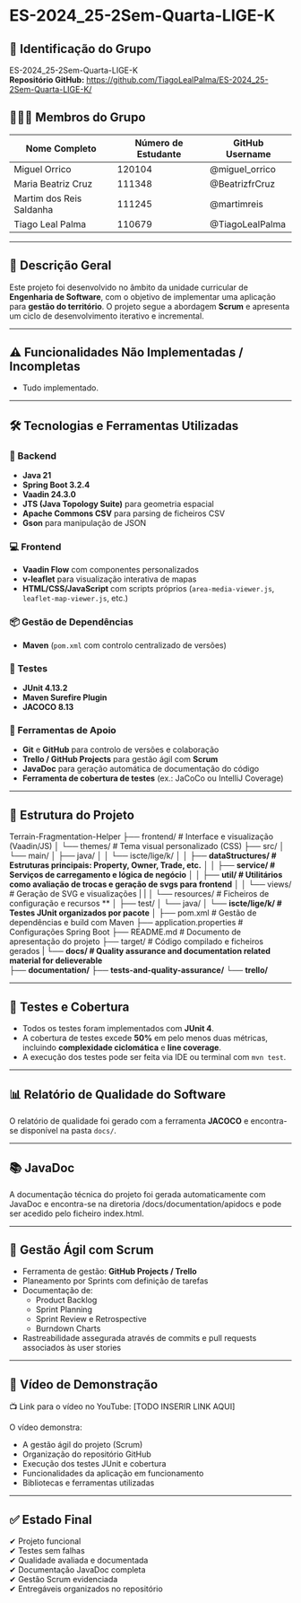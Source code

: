 # ES-2024_25-2Sem-Quarta-LIGE-K


## 👥 Identificação do Grupo
ES-2024_25-2Sem-Quarta-LIGE-K  
**Repositório GitHub:** https://github.com/TiagoLealPalma/ES-2024_25-2Sem-Quarta-LIGE-K/

## 🧑‍🤝‍🧑 Membros do Grupo

|       Nome Completo        | Número de Estudante | GitHub Username    |
|----------------------------|---------------------|--------------------|
| Miguel Orrico              |        120104       |   @miguel_orrico   |
| Maria Beatriz Cruz         |        111348       |   @BeatrizfrCruz   |
| Martim dos Reis Saldanha   |        111245       |   @martimreis      |
| Tiago Leal Palma           |        110679       |   @TiagoLealPalma  |

---

## 📝 Descrição Geral

Este projeto foi desenvolvido no âmbito da unidade curricular de **Engenharia de Software**, com o objetivo de implementar uma aplicação para **gestão do território**. O projeto segue a abordagem **Scrum** e apresenta um ciclo de desenvolvimento iterativo e incremental.

---

## ⚠️ Funcionalidades Não Implementadas / Incompletas

- Tudo implementado.

---

## 🛠️ Tecnologias e Ferramentas Utilizadas

### 🔧 Backend
- **Java 21**
- **Spring Boot 3.2.4**
- **Vaadin 24.3.0**
- **JTS (Java Topology Suite)** para geometria espacial
- **Apache Commons CSV** para parsing de ficheiros CSV
- **Gson** para manipulação de JSON

### 💻 Frontend
- **Vaadin Flow** com componentes personalizados
- **v-leaflet** para visualização interativa de mapas
- **HTML/CSS/JavaScript** com scripts próprios (`area-media-viewer.js`, `leaflet-map-viewer.js`, etc.)

### 📦 Gestão de Dependências
- **Maven** (`pom.xml` com controlo centralizado de versões)

### 🧪 Testes
- **JUnit 4.13.2**
- **Maven Surefire Plugin** 
- **JACOCO 8.13**

### 🧰 Ferramentas de Apoio
- **Git** e **GitHub** para controlo de versões e colaboração
- **Trello / GitHub Projects** para gestão ágil com **Scrum**
- **JavaDoc** para geração automática de documentação do código
- **Ferramenta de cobertura de testes** (ex.: JaCoCo ou IntelliJ Coverage)


---

## 📁 Estrutura do Projeto

Terrain-Fragmentation-Helper
├── frontend/                    # Interface e visualização (Vaadin/JS)
│   └── themes/                  # Tema visual personalizado (CSS)
├── src/
│   └── main/
│       ├── java/
│       │   └── iscte/lige/k/
│       │       ├── **dataStructures/   # Estruturas principais: Property, Owner, Trade, etc.**
│       │       ├── **service/          # Serviços de carregamento e lógica de negócio**
│       │       ├── **util/             # Utilitários como avaliação de trocas e geração de svgs para frontend**
│       │       └── views/            # Geração de SVG e visualizações
|       |
│       └── resources/         # Ficheiros de configuração e recursos **
│
├── test/
│   └── java/
│       └── **iscte/lige/k/      # Testes JUnit organizados por pacote**
│
├── pom.xml                    # Gestão de dependências e build com Maven
├── application.properties     # Configurações Spring Boot
├── README.md                  # Documento de apresentação do projeto
├── target/                    # Código compilado e ficheiros gerados
|
└── **docs/          # Quality assurance and documentation related material for delieverable**  
      ├── **documentation/**
      ├── **tests-and-quality-assurance/**
      └── **trello/**
          

---

## 🧪 Testes e Cobertura

- Todos os testes foram implementados com **JUnit 4**.
- A cobertura de testes excede **50%** em pelo menos duas métricas, incluindo **complexidade ciclomática** e **line coverage**.
- A execução dos testes pode ser feita via IDE ou terminal com `mvn test`.

---

## 📊 Relatório de Qualidade do Software

O relatório de qualidade foi gerado com a ferramenta **JACOCO** e encontra-se disponível na pasta `docs/`.

---

## 📚 JavaDoc

A documentação técnica do projeto foi gerada automaticamente com JavaDoc e encontra-se na diretoria /docs/documentation/apidocs e pode ser acedido pelo ficheiro index.html.

---

## 📅 Gestão Ágil com Scrum

- Ferramenta de gestão: **GitHub Projects / Trello**
- Planeamento por Sprints com definição de tarefas
- Documentação de:
  - Product Backlog
  - Sprint Planning
  - Sprint Review e Retrospective
  - Burndown Charts
- Rastreabilidade assegurada através de commits e pull requests associados às user stories

---

## 🎥 Vídeo de Demonstração

📺 Link para o vídeo no YouTube: [TODO INSERIR LINK AQUI]

O vídeo demonstra:
- A gestão ágil do projeto (Scrum)
- Organização do repositório GitHub
- Execução dos testes JUnit e cobertura
- Funcionalidades da aplicação em funcionamento
- Bibliotecas e ferramentas utilizadas

---

## ✅ Estado Final

✔ Projeto funcional  
✔ Testes sem falhas  
✔ Qualidade avaliada e documentada  
✔ Documentação JavaDoc completa  
✔ Gestão Scrum evidenciada  
✔ Entregáveis organizados no repositório  


